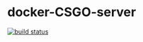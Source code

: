 docker-CSGO-server
============================

[![build status](http://ci.cmer.fr/projects/4/status.png?ref=master)](http://ci.cmer.fr/projects/4?ref=master)